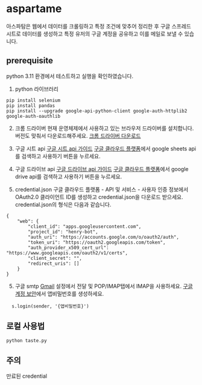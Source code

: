 # aspartame
아스파탐은 웹에서 데이터를 크롤링하고 특정 조건에 맞추어 정리한 후 구글 스프레드 시트로 데이터를 생성하고 특정 유저의 구글 계정을 공유하고 이를 메일로 보낼 수 있습니다.

## prerequisite
python 3.11 환경에서 테스트하고 실행을 확인하였습니다.

1. python 라이브러리
```
pip install selenium
pip install pandas
pip install --upgrade google-api-python-client google-auth-httplib2 google-auth-oauthlib
```

2. 크롬 드라이버
현재 운영체제에서 사용하고 있는 브라우저 드라이버를 설치합니다. 버전도 맞춰서 다운로드해주세요.
[크롬 드라이버 다운로드](https://sites.google.com/a/chromium.org/chromedriver/downloads)

3. 구글 시트 api
[구글 시트 api 가이드](https://developers.google.com/sheets/api/guides/concepts)
[구글 클라우드 플랫폼](https://console.cloud.google.com/)에서 google sheets api를 검색하고 사용하기 버튼을 누르세요.

4. 구글 드라이브 api
[구글 드라이브 api 가이드](https://developers.google.com/drive/api/v3/quickstart/python)
[구글 클라우드 플랫폼](https://console.cloud.google.com/)에서 google drive api를 검색하고 사용하기 버튼을 누르세요.

5. credential.json
구글 클라우드 플랫폼 - API 및 서비스 - 사용자 인증 정보에서 OAuth2.0 클라이언트 ID를 생성하고 credential.json을 다운로드 받으세요. credential.json의 형식은 다음과 같습니다.
```
{
    "web": {
        "client_id": "apps.googleusercontent.com",
        "project_id": "henry-bot",
        "auth_uri": "https://accounts.google.com/o/oauth2/auth",
        "token_uri": "https://oauth2.googleapis.com/token",
        "auth_provider_x509_cert_url": "https://www.googleapis.com/oauth2/v1/certs",
        "client_secret": "",
        "redirect_uris": []
    }
}
```

5. 구글 smtp
[Gmail](http://gmail.com/) 설정에서 전달 및 POP/IMAP탭에서 IMAP을 사용하세요.
[구글 계정 보안](https://myaccount.google.com/security)에서 앱비밀번호를 생성하세요.
```
  s.login(sender, '{앱비밀번호}')
```

## 로컬 사용법
```
python taste.py
```

## 주의
만료된 credential
